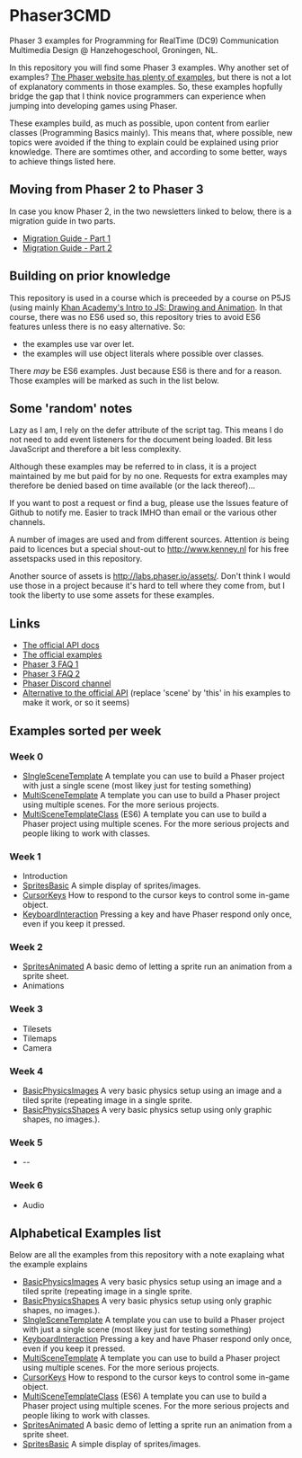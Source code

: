 # Phaser3CMD

Phaser 3 examples for Programming for RealTime (DC9) Communication Multimedia Design @ Hanzehogeschool, Groningen, NL.

In this repository you will find some Phaser 3 examples. Why another set of examples? [The Phaser website has plenty of examples](https://phaser.io/examples/), but there is not a lot of explanatory comments in those examples. So, these examples hopfully bridge the gap that I think novice programmers can experience when jumping into developing games using Phaser.

These examples build, as much as possible, upon content from earlier classes (Programming Basics mainly). This means that, where possible, new topics were avoided if the thing to explain could be explained using prior knowledge. There are somtimes other, and according to some better, ways to achieve things listed here.

## Moving from Phaser 2 to Phaser 3

In case you know Phaser 2, in the two newsletters linked to below, there is a migration guide in two parts.

* [Migration Guide - Part 1](https://madmimi.com/p/a022cb)
* [Migration Guide - Part 2](https://madmimi.com/p/ff68db)

## Building on prior knowledge

This repository is used in a course which is preceeded by a course on P5JS (using mainly [Khan Academy's Intro to JS: Drawing and Animation](https://www.khanacademy.org/computing/computer-programming/programming). In that course, there was no ES6 used so, this repository tries to avoid ES6 features unless there is no easy alternative. So:

* the examples use var over let.
* the examples will use object literals where possible over classes.

There _may_ be ES6 examples. Just because ES6 is there and for a reason. Those examples will be marked as such in the list below.

## Some 'random' notes

Lazy as I am, I rely on the defer attribute of the script tag. This means I do not need to add event listeners for the document being loaded. Bit less JavaScript and therefore a bit less complexity.

Although these examples may be referred to in class, it is a project maintained by me but paid for by no one. Requests for extra examples may therefore be denied based on time available (or the lack thereof)...

If you want to post a request or find a bug, please use the Issues feature of Github to notify me. Easier to track IMHO than email or the various other channels.

A number of images are used and from different sources. Attention _is_ being paid to licences but a special shout-out to <http://www.kenney.nl> for his free assetspacks used in this repository.

Another source of assets is <http://labs.phaser.io/assets/>. Don't think I would use those in a project because it's hard to tell where they come from, but I took the liberty to use some assets for these examples.

## Links

* [The official API docs](https://photonstorm.github.io/phaser3-docs/)
* [The official examples](https://phaser.io/examples/)
* [Phaser 3 FAQ 1](https://github.com/phaser-discord/community/blob/master/FAQ.md)
* [Phaser 3 FAQ 2](https://github.com/samme/phaser3-faq)
* [Phaser Discord channel](https://discord.gg/phaser)
* [Alternative to the official API](https://rexrainbow.github.io/phaser3-rex-notes/docs/site/index.html) (replace 'scene' by 'this' in his examples to make it work, or so it seems)

## Examples sorted per week

### Week 0

* [SIngleSceneTemplate](https://github.com/manno-xx/Phaser3CMD/tree/master/SIngleSceneTemplate) A template you can use to build a Phaser project with just a single scene (most likey just for testing something)
* [MultiSceneTemplate](https://github.com/manno-xx/Phaser3CMD/tree/master/MultiSceneTemplate) A template you can use to build a Phaser project using multiple scenes. For the more serious projects.
* [MultiSceneTemplateClass](https://github.com/manno-xx/Phaser3CMD/tree/master/MultiSceneTemplateClass) (ES6) A template you can use to build a Phaser project using multiple scenes. For the more serious projects and people liking to work with classes.

### Week 1

* Introduction
* [SpritesBasic](https://github.com/manno-xx/Phaser3CMD/tree/master/SpritesBasic) A simple display of sprites/images.
* [CursorKeys](https://github.com/manno-xx/Phaser3CMD/tree/master/CursorKeys) How to respond to the cursor keys to control some in-game object.
* [KeyboardInteraction](https://github.com/manno-xx/Phaser3CMD/tree/master/KeyboardInteraction) Pressing a key and have Phaser respond only once, even if you keep it pressed.

### Week 2

* [SpritesAnimated](https://github.com/manno-xx/Phaser3CMD/tree/master/SpritesAnimated) A basic demo of letting a sprite run an animation from a sprite sheet.
* Animations

### Week 3

* Tilesets
* Tilemaps
* Camera

### Week 4

* [BasicPhysicsImages](https://github.com/manno-xx/Phaser3CMD/tree/master/BasicPhysicsImages) A very basic physics setup using an image and a tiled sprite (repeating image in a single sprite.
* [BasicPhysicsShapes](https://github.com/manno-xx/Phaser3CMD/tree/master/BasicPhysicsShapes) A very basic physics setup using only graphic shapes, no images.).

### Week 5

* --

### Week 6

* Audio

## Alphabetical Examples list

Below are all the examples from this repository with a note exaplaing what the example explains

* [BasicPhysicsImages](https://github.com/manno-xx/Phaser3CMD/tree/master/BasicPhysicsImages) A very basic physics setup using an image and a tiled sprite (repeating image in a single sprite.
* [BasicPhysicsShapes](https://github.com/manno-xx/Phaser3CMD/tree/master/BasicPhysicsShapes) A very basic physics setup using only graphic shapes, no images.).
* [SIngleSceneTemplate](https://github.com/manno-xx/Phaser3CMD/tree/master/SIngleSceneTemplate) A template you can use to build a Phaser project with just a single scene (most likey just for testing something)
* [KeyboardInteraction](https://github.com/manno-xx/Phaser3CMD/tree/master/KeyboardInteraction) Pressing a key and have Phaser respond only once, even if you keep it pressed.
* [MultiSceneTemplate](https://github.com/manno-xx/Phaser3CMD/tree/master/MultiSceneTemplate) A template you can use to build a Phaser project using multiple scenes. For the more serious projects.
* [CursorKeys](https://github.com/manno-xx/Phaser3CMD/tree/master/CursorKeys) How to respond to the cursor keys to control some in-game object.
* [MultiSceneTemplateClass](https://github.com/manno-xx/Phaser3CMD/tree/master/MultiSceneTemplateClass) (ES6) A template you can use to build a Phaser project using multiple scenes. For the more serious projects and people liking to work with classes.
* [SpritesAnimated](https://github.com/manno-xx/Phaser3CMD/tree/master/SpritesAnimated) A basic demo of letting a sprite run an animation from a sprite sheet.
* [SpritesBasic](https://github.com/manno-xx/Phaser3CMD/tree/master/SpritesBasic) A simple display of sprites/images.
